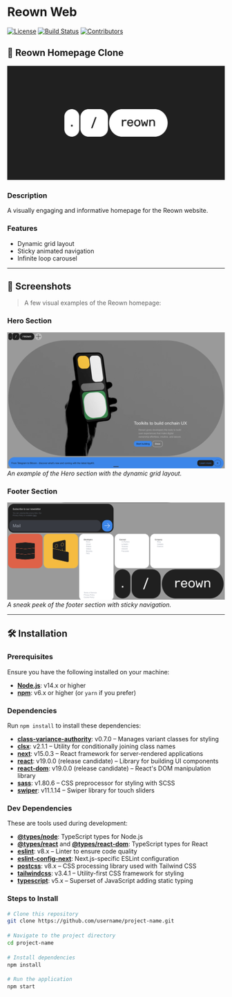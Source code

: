 # Reown Web

[![License](https://img.shields.io/badge/license-MIT-blue.svg)](LICENSE)
[![Build Status](https://img.shields.io/badge/build-passing-brightgreen.svg)](https://your-build-url)
[![Contributors](https://img.shields.io/badge/contributors-welcome-brightgreen.svg)](CONTRIBUTING.md)

## 🚀 Reown Homepage Clone

![image](./public/illustrations/Reown.png)

### Description

A visually engaging and informative homepage for the Reown website.

### Features

- Dynamic grid layout
- Sticky animated navigation
- Infinite loop carousel

---

## 📸 Screenshots

> A few visual examples of the Reown homepage:

### Hero Section

![Hero](./Hero.jpg)
_An example of the Hero section with the dynamic grid layout._

### Footer Section

![Footer](./Footer.jpg)
_A sneak peek of the footer section with sticky navigation._

---

## 🛠️ Installation

### Prerequisites

Ensure you have the following installed on your machine:

- **[Node.js](https://nodejs.org/)**: v14.x or higher
- **[npm](https://www.npmjs.com/)**: v6.x or higher (or `yarn` if you prefer)

### Dependencies

Run `npm install` to install these dependencies:

- **[class-variance-authority](https://www.npmjs.com/package/class-variance-authority)**: v0.7.0 – Manages variant classes for styling
- **[clsx](https://www.npmjs.com/package/clsx)**: v2.1.1 – Utility for conditionally joining class names
- **[next](https://www.npmjs.com/package/next)**: v15.0.3 – React framework for server-rendered applications
- **[react](https://www.npmjs.com/package/react)**: v19.0.0 (release candidate) – Library for building UI components
- **[react-dom](https://www.npmjs.com/package/react-dom)**: v19.0.0 (release candidate) – React's DOM manipulation library
- **[sass](https://www.npmjs.com/package/sass)**: v1.80.6 – CSS preprocessor for styling with SCSS
- **[swiper](https://www.npmjs.com/package/swiper)**: v11.1.14 – Swiper library for touch sliders

### Dev Dependencies

These are tools used during development:

- **[@types/node](https://www.npmjs.com/package/@types/node)**: TypeScript types for Node.js
- **[@types/react](https://www.npmjs.com/package/@types/react)** and **[@types/react-dom](https://www.npmjs.com/package/@types/react-dom)**: TypeScript types for React
- **[eslint](https://www.npmjs.com/package/eslint)**: v8.x – Linter to ensure code quality
- **[eslint-config-next](https://www.npmjs.com/package/eslint-config-next)**: Next.js-specific ESLint configuration
- **[postcss](https://www.npmjs.com/package/postcss)**: v8.x – CSS processing library used with Tailwind CSS
- **[tailwindcss](https://www.npmjs.com/package/tailwindcss)**: v3.4.1 – Utility-first CSS framework for styling
- **[typescript](https://www.npmjs.com/package/typescript)**: v5.x – Superset of JavaScript adding static typing

### Steps to Install

```bash
# Clone this repository
git clone https://github.com/username/project-name.git

# Navigate to the project directory
cd project-name

# Install dependencies
npm install

# Run the application
npm start
```
